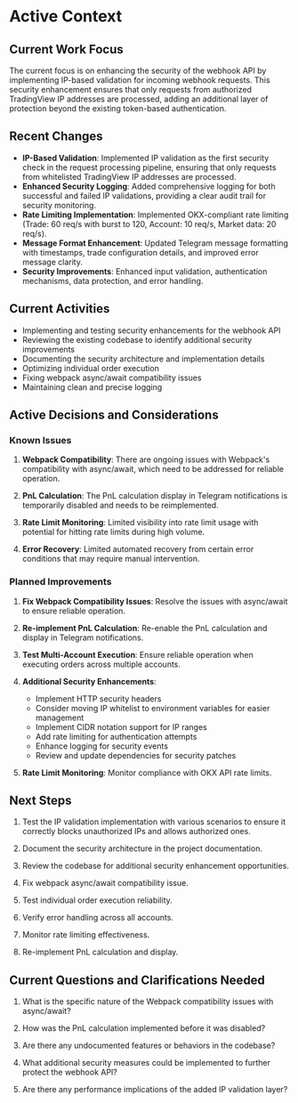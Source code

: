 # Active Context

## Current Work Focus

The current focus is on enhancing the security of the webhook API by implementing IP-based validation for incoming webhook requests. This security enhancement ensures that only requests from authorized TradingView IP addresses are processed, adding an additional layer of protection beyond the existing token-based authentication.

## Recent Changes

- **IP-Based Validation**: Implemented IP validation as the first security check in the request processing pipeline, ensuring that only requests from whitelisted TradingView IP addresses are processed.
- **Enhanced Security Logging**: Added comprehensive logging for both successful and failed IP validations, providing a clear audit trail for security monitoring.
- **Rate Limiting Implementation**: Implemented OKX-compliant rate limiting (Trade: 60 req/s with burst to 120, Account: 10 req/s, Market data: 20 req/s).
- **Message Format Enhancement**: Updated Telegram message formatting with timestamps, trade configuration details, and improved error message clarity.
- **Security Improvements**: Enhanced input validation, authentication mechanisms, data protection, and error handling.

## Current Activities

- Implementing and testing security enhancements for the webhook API
- Reviewing the existing codebase to identify additional security improvements
- Documenting the security architecture and implementation details
- Optimizing individual order execution
- Fixing webpack async/await compatibility issues
- Maintaining clean and precise logging

## Active Decisions and Considerations

### Known Issues

1. **Webpack Compatibility**: There are ongoing issues with Webpack's compatibility with async/await, which need to be addressed for reliable operation.

2. **PnL Calculation**: The PnL calculation display in Telegram notifications is temporarily disabled and needs to be reimplemented.

3. **Rate Limit Monitoring**: Limited visibility into rate limit usage with potential for hitting rate limits during high volume.

4. **Error Recovery**: Limited automated recovery from certain error conditions that may require manual intervention.

### Planned Improvements

1. **Fix Webpack Compatibility Issues**: Resolve the issues with async/await to ensure reliable operation.

2. **Re-implement PnL Calculation**: Re-enable the PnL calculation and display in Telegram notifications.

3. **Test Multi-Account Execution**: Ensure reliable operation when executing orders across multiple accounts.

4. **Additional Security Enhancements**: 
   - Implement HTTP security headers
   - Consider moving IP whitelist to environment variables for easier management
   - Implement CIDR notation support for IP ranges
   - Add rate limiting for authentication attempts
   - Enhance logging for security events
   - Review and update dependencies for security patches

5. **Rate Limit Monitoring**: Monitor compliance with OKX API rate limits.

## Next Steps

1. Test the IP validation implementation with various scenarios to ensure it correctly blocks unauthorized IPs and allows authorized ones.

2. Document the security architecture in the project documentation.

3. Review the codebase for additional security enhancement opportunities.

4. Fix webpack async/await compatibility issue.

5. Test individual order execution reliability.

6. Verify error handling across all accounts.

7. Monitor rate limiting effectiveness.

8. Re-implement PnL calculation and display.

## Current Questions and Clarifications Needed

1. What is the specific nature of the Webpack compatibility issues with async/await?

2. How was the PnL calculation implemented before it was disabled?

3. Are there any undocumented features or behaviors in the codebase?

4. What additional security measures could be implemented to further protect the webhook API?

5. Are there any performance implications of the added IP validation layer?
